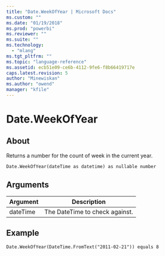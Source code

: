 ```yaml
---
title: "Date.WeekOfYear | Microsoft Docs"
ms.custom: ""
ms.date: "01/19/2018"
ms.prod: "powerbi"
ms.reviewer: ""
ms.suite: ""
ms.technology: 
  - "mlang"
ms.tgt_pltfrm: ""
ms.topic: "language-reference"
ms.assetid: ecb51e09-ce6b-4112-9fe6-f8b66419717e
caps.latest.revision: 5
author: "Minewiskan"
ms.author: "owend"
manager: "kfile"
---
```

# Date.WeekOfYear

  
## About  
Returns a number for the count of week in the current year.  
  
```  
Date.WeekOfYear(dateTime as datetime) as nullable number  
```  
  
## Arguments  
  
|Argument|Description|  
|------------|---------------|  
|dateTime|The DateTime to check against.|  
  
## Example  
  
```  
Date.WeekOfYear(DateTime.FromText("2011-02-21")) equals 8  
```  
